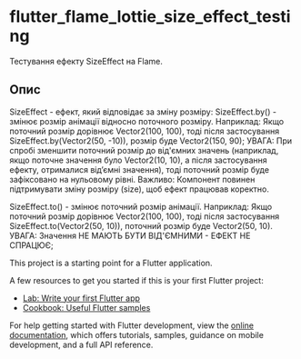 # flutter_flame_lottie_size_effect_testing

Тестування ефекту SizeEffect на Flame.

## Опис

SizeEffect - ефект, який відповідає за зміну розміру:
SizeEffect.by() - змінює розмір анімації відносно поточного розміру.
Наприклад: Якщо поточний розмір дорівнює Vector2(100, 100), тоді після застосування SizeEffect.by(Vector2(50, -10)), розмір буде Vector2(150, 90);
УВАГА: При спробі зменшити поточний розмір до від'ємних значень (наприклад, якщо поточне значення було Vector2(10, 10), а після застосування ефекту, отрималися від’ємні значення), тоді поточний розмір буде зафіксовано на нульовому рівні.
Важливо: Компонент повинен підтримувати зміну розміру (size), щоб ефект працював коректно.

SizeEffect.to() - змінює поточний розмір анімації.
Наприклад: Якщо поточний розмір дорівнює Vector2(100, 100), тоді після застосування SizeEffect.to(Vector2(50, 10)), поточний розмір буде Vector2(50, 10).
УВАГА: Значення НЕ МАЮТЬ БУТИ ВІД'ЄМНИМИ - ЕФЕКТ НЕ СПРАЦЮЄ;

This project is a starting point for a Flutter application.

A few resources to get you started if this is your first Flutter project:

- [Lab: Write your first Flutter app](https://docs.flutter.dev/get-started/codelab)
- [Cookbook: Useful Flutter samples](https://docs.flutter.dev/cookbook)

For help getting started with Flutter development, view the
[online documentation](https://docs.flutter.dev/), which offers tutorials,
samples, guidance on mobile development, and a full API reference.
